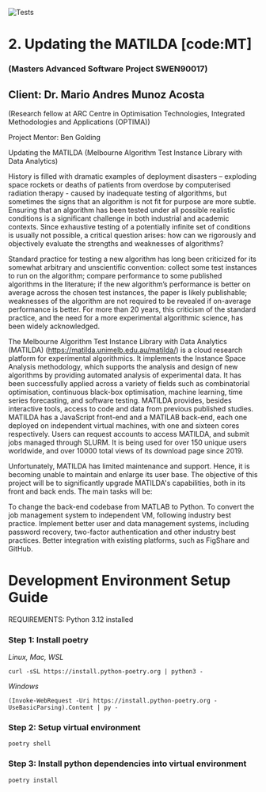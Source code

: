 ![Tests](https://github.com/2024-SWN90017-18/MT-Updating-Matilda/actions/workflows/validation-tests.yml/badge.svg)

# 2. Updating the MATILDA [code:MT]
### (Masters Advanced Software Project SWEN90017)
## Client: Dr. Mario Andres Munoz Acosta

(Research fellow at ARC Centre in Optimisation Technologies, Integrated Methodologies and Applications (OPTIMA))

Project Mentor: Ben Golding

Updating the MATILDA (Melbourne Algorithm Test Instance Library with Data Analytics)

History is filled with dramatic examples of deployment disasters – exploding space rockets or deaths of patients from overdose by computerised radiation therapy  - caused by inadequate testing of algorithms, but sometimes the signs that an algorithm is not fit for purpose are more subtle. Ensuring that an algorithm has been tested under all possible realistic conditions is a significant challenge in both industrial and academic contexts. Since exhaustive testing of a potentially infinite set of conditions is usually not possible, a critical question arises: how can we rigorously and objectively evaluate the strengths and weaknesses of algorithms?

Standard practice for testing a new algorithm has long been criticized for its somewhat arbitrary and unscientific convention: collect some test instances to run on the algorithm; compare performance to some published algorithms in the literature; if the new algorithm’s performance is better on average across the chosen test instances, the paper is likely publishable; weaknesses of the algorithm are not required to be revealed if on-average performance is better. For more than 20 years, this criticism of the standard practice, and the need for a more experimental algorithmic science, has been widely acknowledged.

The Melbourne Algorithm Test Instance Library with Data Analytics (MATILDA)  (https://matilda.unimelb.edu.au/matilda/) is a cloud research platform for experimental algorithmics. It implements the Instance Space Analysis methodology, which supports the analysis and design of new algorithms by providing automated analysis of experimental data. It has been successfully applied across a variety of fields such as combinatorial optimisation, continuous black-box optimisation, machine learning, time series forecasting, and software testing. MATILDA provides, besides interactive tools, access to code and data from previous published studies. MATILDA has a JavaScript front-end and a MATILAB back-end, each one deployed on independent virtual machines, with one and sixteen cores respectively. Users can request accounts to access MATILDA, and submit jobs managed through SLURM.  It is being used for over 150 unique users worldwide, and over 10000 total views of its download page since 2019.

Unfortunately, MATILDA has limited maintenance and support. Hence, it is becoming unable to maintain and enlarge its user base. The objective of this project will be to significantly upgrade MATILDA's capabilities, both in its front and back ends. The main tasks will be:

To change the back-end codebase from MATLAB to Python.
To convert the job management system to independent VM, following industry best practice.
Implement better user and data management systems, including password recovery, two-factor authentication and other industry best practices.
Better integration with existing platforms, such as FigShare and GitHub.

# Development Environment Setup Guide

REQUIREMENTS: Python 3.12 installed

### Step 1: Install poetry

*Linux, Mac, WSL*

`curl -sSL https://install.python-poetry.org | python3 -`

*Windows*

`(Invoke-WebRequest -Uri https://install.python-poetry.org -UseBasicParsing).Content | py -`

### Step 2: Setup virtual environment
`poetry shell`

### Step 3: Install python dependencies into virtual environment
`poetry install`
